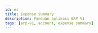 ```yaml
---
id: es
title: Expense Summary
description: Panduan aplikasi ERP V1
tags: [erp-v1, account, expense summary]
---
```

